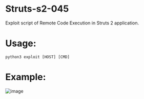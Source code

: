 # Struts-s2-045
Exploit script of Remote Code Execution in Struts 2 application.

# Usage:
```
python3 exploit [HOST] [CMD]
```
# Example:
![image](https://user-images.githubusercontent.com/48088579/131855802-4d62e609-3490-46d7-a18b-a69fb48c7f25.png)
